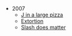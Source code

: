 * 2007
    * [J in a large pizza](JustLikeThat/JInLargePizza)
    * [Extortion](JustLikeThat/Extortion)
    * [Slash does matter](JustLikeThat/Slash_does_matter)
